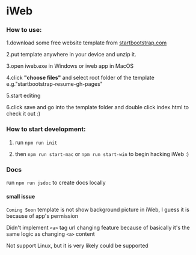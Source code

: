 # iWeb
### How to use:

1.download some free website template from [startbootstrap.com](https://startbootstrap.com/)

2.put template anywhere in your device and unzip it.

3.open iweb.exe in Windows or iweb app in MacOS

4.click **"choose files"** and select root folder of the template e.g."startbootstrap-resume-gh-pages"

5.start editing

6.click save and go into the template folder and double click index.html to check it out :)

### How to start development:
1. run `npm run init`

2. then `npm run start-mac` or `npm run start-win` to begin hacking iWeb :)

### Docs
run `npm run jsdoc` to create docs locally

#### small issue
`Coming Soon` template is not show background picture in iWeb, I guess it is because of app's permission

Didn't implement `<a>` tag url changing feature because of basically it's the same logic as changing `<a>` content

Not support Linux, but it is very likely could be supported